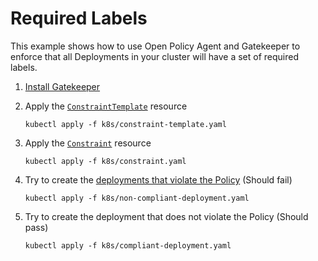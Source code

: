 # Required Labels

This example shows how to use Open Policy Agent and Gatekeeper to enforce that all Deployments in your cluster will have a set of required labels.

1. [Install Gatekeeper](https://asankov.dev/blog/2022/04/21/securing-kubernetes-with-open-policy-agent/#installing-gatekeeper)
2. Apply the [`ConstraintTemplate`](k8s/constraint-template.yaml) resource

   ```shell
   kubectl apply -f k8s/constraint-template.yaml
   ```

3. Apply the [`Constraint`](k8s/constraint.yaml) resource

   ```shell
   kubectl apply -f k8s/constraint.yaml
   ```

4. Try to create the [deployments that violate the Policy](k8s/non-compliant-deployment.yaml) (Should fail)

   ```shell
   kubectl apply -f k8s/non-compliant-deployment.yaml
   ```

5. Try to create the deployment that does not violate the Policy (Should pass)

   ```shell
   kubectl apply -f k8s/compliant-deployment.yaml
   ```
